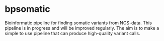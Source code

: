 # bpsomatic
Bioinformatic pipeline for finding somatic variants from NGS-data. This pipeline is in progress and will be improved regularly. The aim is to make a simple to use pipeline that can produce high-quality variant calls.
